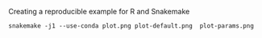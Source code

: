 Creating a reproducible example for R and Snakemake

```
snakemake -j1 --use-conda plot.png plot-default.png  plot-params.png
```

